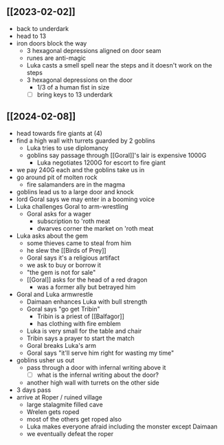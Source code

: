 ## [[2023-02-02]]
- back to underdark
- head to 13
- iron doors block the way
	- 3 hexagonal depressions aligned on door seam
	- runes are anti-magic
	- Luka casts a smell spell near the steps and it doesn't work on the steps
	- 3 hexagonal depressions on the door
		- 1/3 of a human fist in size
		- [ ] bring keys to 13 underdark

## [[2024-02-08]]
- head towards fire giants at (4)
- find a high wall with turrets guarded by 2 goblins
	- Luka tries to use diplomancy
	- goblins say passage through [[Goral]]'s lair is expensive 1000G
		- Luka negotiates 1200G for escort to fire giant
- we pay 240G each and the goblins take us in
- go around pit of molten rock
	- fire salamanders are in the magma
- goblins lead us to a large door and knock
- lord Goral says we may enter in a booming voice
- Luka challenges Goral to arm-wrestling
	- Goral asks for a wager
		- subscription to 'roth meat
		- dwarves corner the market on 'roth meat
- Luka asks about the gem
	- some thieves came to steal from him
	- he slew the [[Birds of Prey]]
	- Goral says it's a religious artifact
	- we ask to buy or borrow it
	- "the gem is not for sale"
	- [[Goral]] asks for the head of a red dragon
		- was a former ally but betrayed him
- Goral and Luka armwrestle
	- Daimaan enhances Luka with bull strength
	- Goral says "go get Tribin"
		- Tribin is a priest of [[Balfagor]]
		- has clothing with fire emblem
	- Luka is very small for the table and chair
	- Tribin says a prayer to start the match
	- Goral breaks Luka's arm
	- Goral says "it'll serve him right for wasting my time"
- goblins usher us out
	- pass through a door with infernal writing above it
		- [ ] what is the infernal writing about the door?
	- another high wall with turrets on the other side
- 3 days pass
- arrive at Roper / ruined village
	- large stalagmite filled cave
	- Wrelen gets roped
	- most of the others get roped also
	- Luka makes everyone afraid including the monster except Daimaan
	- we eventually defeat the roper